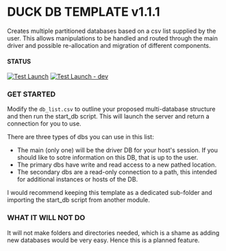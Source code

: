 # DUCK DB TEMPLATE v1.1.1

Creates multiple partitioned databases based on a csv list supplied by the user. This allows manipulations to be handled and routed through the main driver and possible re-allocation and migration of different components.

#### STATUS

[![Test Launch](https://github.com/uaineteine/duck_db_template/actions/workflows/start_server.yaml/badge.svg)](https://github.com/uaineteine/duck_db_template/actions/workflows/start_server.yaml)
[![Test Launch - dev](https://github.com/uaineteine/duck_db_template/actions/workflows/start_server.yaml/badge.svg)](https://github.com/uaineteine/duck_db_template/actions/workflows/start_server_dev.yaml)

### GET STARTED

Modify the `db_list.csv` to outline your proposed multi-database structure and then run the start_db script. This will launch the server and return a connection for you to use.

There are three types of dbs you can use in this list:

* The main (only one) will be the driver DB for your host's session. If you should like to sotre information on this DB, that is up to the user.
* The primary dbs have write and read access to a new pathed location.
* The secondary dbs are a read-only connection to a path, this intended for additional instances or hosts of the DB.

I would recommend keeping this template as a dedicated sub-folder and importing the start_db script from another module.

### WHAT IT WILL NOT DO

It will not make folders and directories needed, which is a shame as adding new databases would be very easy. Hence this is a planned feature.

